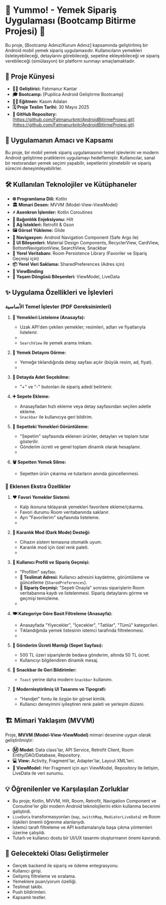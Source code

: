# 🍦 Yummo! - Yemek Sipariş Uygulaması (Bootcamp Bitirme Projesi) 🚀

Bu proje, [Bootcamp Adınız/Kurum Adınız] kapsamında geliştirilmiş bir Android mobil yemek sipariş uygulamasıdır. Kullanıcıların yemekleri listeleyebileceği, detaylarını görebileceği, sepetine ekleyebileceği ve sipariş verebileceği (simülasyon) bir platform sunmayı amaçlamaktadır.

<!-- 📸 BURAYA UYGULAMANIN GENEL BİR EKRAN GÖRÜNTÜSÜNÜ KOYABİLİRSİNİZ (Örn: Anasayfa) -->
<!-- ![Uygulama Anasayfa](link_veya_path/anasayfa_ekran_goruntusu.png) -->

## 📝 Proje Künyesi

*   **👩‍💻 Geliştirici:** Fatımanur Kantar
*   **🎓 Bootcamp:** [Pupilica Android Geliştirme Bootcamp]
*   **👨‍🏫 Eğitmen:** Kasım Adalan
*   **🗓️ Proje Teslim Tarihi:** 30 Mayıs 2025
*   **🔗 GitHub Repository:** [https://github.com/Fatmanurkntr/AndroidBitirmeProjesi.git](https://github.com/Fatmanurkntr/AndroidBitirmeProjesi.git)

## 🎯 Uygulamanın Amacı ve Kapsamı

Bu proje, bir mobil yemek sipariş uygulamasının temel işlevlerini ve modern Android geliştirme pratiklerini uygulamayı hedeflemiştir. Kullanıcılar, sanal bir restorandan yemek seçimi yapabilir, sepetlerini yönetebilir ve sipariş sürecini deneyimleyebilirler.

## 🛠️ Kullanılan Teknolojiler ve Kütüphaneler

*   **🌐 Programlama Dili:** Kotlin
*   **🏛️ Mimari Desen:** MVVM (Model-View-ViewModel)
*   **⚡ Asenkron İşlemler:** Kotlin Coroutines
*   **💉 Bağımlılık Enjeksiyonu:** Hilt
*   **📡 Ağ İstekleri:** Retrofit & Gson
*   **🖼️ Görsel Yükleme:** Glide
*   **🧭 Navigasyon:** Android Navigation Component (Safe Args ile)
*   **🎨 UI Bileşenleri:** Material Design Components, RecyclerView, CardView, BottomNavigationView, SearchView, Snackbar
*   **💾 Yerel Veritabanı:** Room Persistence Library (Favoriler ve Sipariş Geçmişi için)
*   **📦 Yerel Veri Saklama:** SharedPreferences (Adres için)
*   **🔗 ViewBinding**
*   **🔄 Yaşam Döngüsü Bileşenleri:** ViewModel, LiveData

## ✨ Uygulama Özellikleri ve İşlevleri

###  الأساسية Temel İşlevler (PDF Gereksinimleri)

1.  **🍔 Yemekleri Listeleme (Anasayfa):**
    *   Uzak API'den çekilen yemekler; resimleri, adları ve fiyatlarıyla listelenir.
    *   <!-- 📸 BURAYA ANASAYFA YEMEK LİSTESİ EKRAN GÖRÜNTÜSÜ -->
    *   `SearchView` ile yemek arama imkanı.

2.  **📄 Yemek Detayını Görme:**
    *   Yemeğe tıklandığında detay sayfası açılır (büyük resim, ad, fiyat).
    *   <!-- 📸 BURAYA YEMEK DETAY SAYFASI EKRAN GÖRÜNTÜSÜ -->

3.  **🔢 Detayda Adet Seçebilme:**
    *   "+" ve "-" butonları ile sipariş adedi belirlenir.

4.  **➕ Sepete Ekleme:**
    *   Anasayfadan hızlı ekleme veya detay sayfasından seçilen adetle ekleme.
    *   `Snackbar` ile kullanıcıya geri bildirim.

5.  **🛒 Sepetteki Yemekleri Görüntüleme:**
    *   "Sepetim" sayfasında eklenen ürünler, detayları ve toplam tutar gösterilir.
    *   Gönderim ücreti ve genel toplam dinamik olarak hesaplanır.
    *   <!-- 📸 BURAYA SEPET SAYFASI EKRAN GÖRÜNTÜSÜ -->

6.  **🗑️ Sepetten Yemek Silme:**
    *   Sepetten ürün çıkarma ve tutarların anında güncellenmesi.

### 🌟 Eklenen Ekstra Özellikler

1.  **❤️ Favori Yemekler Sistemi:**
    *   Kalp ikonuna tıklayarak yemekleri favorilere ekleme/çıkarma.
    *   Favori durumu Room veritabanında saklanır.
    *   Ayrı "Favorilerim" sayfasında listeleme.
    *   <!-- 📸 BURAYA FAVORİLER SAYFASI EKRAN GÖRÜNTÜSÜ -->

2.  **🌙 Karanlık Mod (Dark Mode) Desteği:**
    *   Cihazın sistem temasına otomatik uyum.
    *   Karanlık mod için özel renk paleti.
    *   <!-- 📸 BURAYA UYGULAMANIN KARANLIK MODDA BİR EKRAN GÖRÜNTÜSÜ -->

3.  **👤 Kullanıcı Profili ve Sipariş Geçmişi:**
    *   "Profilim" sayfası.
    *   **📍 Teslimat Adresi:** Kullanıcı adresini kaydetme, görüntüleme ve güncelleme (`SharedPreferences`).
    *   **🧾 Sipariş Geçmişi:** "Sepeti Onayla" sonrası siparişlerin Room veritabanına kaydı ve listelenmesi. Sipariş detaylarını görme ve geçmişi temizleme.
    *   <!-- 📸 BURAYA PROFİL SAYFASI (ADRES VE SİPARİŞ GEÇMİŞİ GÖRÜNEN) EKRAN GÖRÜNTÜSÜ -->

4.  **🍽️ Kategoriye Göre Basit Filtreleme (Anasayfa):**
    *   Anasayfada "Yiyecekler", "İçecekler", "Tatlılar", "Tümü" kategorileri.
    *   Tıklandığında yemek listesinin istemci tarafında filtrelenmesi.
    *   <!-- 📸 BURAYA KATEGORİLERİN VE FİLTRELENMİŞ YEMEK LİSTESİNİN GÖRÜNDÜĞÜ BİR EKRAN GÖRÜNTÜSÜ -->

5.  **🚚 Gönderim Ücreti Mantığı (Sepet Sayfası):**
    *   500 TL üzeri siparişlerde bedava gönderim, altında 50 TL ücret.
    *   Kullanıcıyı bilgilendiren dinamik mesaj.

6.  **💬 Snackbar ile Geri Bildirimler:**
    *   `Toast` yerine daha modern `Snackbar` kullanımı.

7.  **🎨 Modernleştirilmiş UI Tasarımı ve Tipografi:**
    *   "Handjet" fontu ile özgün bir görsel kimlik.
    *   Kullanıcı deneyimini iyileştiren renk paleti ve yerleşim düzeni.

## 🏗️ Mimari Yaklaşım (MVVM)

Proje, **MVVM (Model-View-ViewModel)** mimari desenine uygun olarak geliştirilmiştir:

*   **Ⓜ️ Model:** Data class'lar, API Service, Retrofit Client, Room Entity/DAO/Database, Repository.
*   **💻 View:** Activity, Fragment'lar, Adapter'lar, Layout XML'leri.
*   **🧠 ViewModel:** Her Fragment için ayrı ViewModel, Repository ile iletişim, LiveData ile veri sunumu.

## 💡 Öğrenilenler ve Karşılaşılan Zorluklar

*   Bu proje; Kotlin, MVVM, Hilt, Room, Retrofit, Navigation Component ve Coroutine'ler gibi modern Android teknolojilerini etkin kullanma becerimi geliştirdi.
*   `LiveData` transformasyonları (`map`, `switchMap`, `MediatorLiveData`) ve Room ilişkileri önemli öğrenme alanlarıydı.
*   İstemci tarafı filtreleme ve API kısıtlamalarıyla başa çıkma yöntemleri üzerine çalışıldı.
*   Tutarlı ve kullanıcı dostu bir UI/UX tasarımı oluşturmanın önemi kavrandı.


## 🚀 Gelecekteki Olası Geliştirmeler

*   Gerçek backend ile sipariş ve ödeme entegrasyonu.
*   Kullanıcı girişi.
*   Gelişmiş filtreleme ve sıralama.
*   Yemeklere puan/yorum özelliği.
*   Teslimat takibi.
*   Push bildirimleri.
*   Kapsamlı testler.

